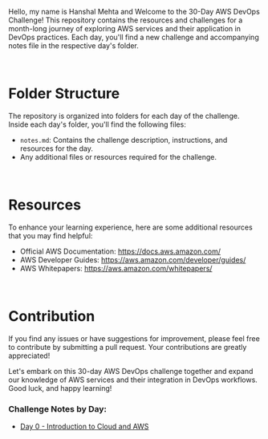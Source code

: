 <p>Hello, my name is Hanshal Mehta and Welcome to the 30-Day AWS DevOps Challenge! This repository contains the resources and challenges for a month-long journey of exploring AWS services and their application in DevOps practices. Each day, you'll find a new challenge and accompanying notes file in the respective day's folder.</p>
<br>

# Folder Structure
  <p>The repository is organized into folders for each day of the challenge. Inside each day's folder, you'll find the
    following files:</p>
  <ul>
  <li><code>notes.md</code>: Contains the challenge description, instructions, and resources for the day.</li>
  <li>Any additional files or resources required for the challenge.</li>
  </ul>
<br>
  
# Resources
<p>To enhance your learning experience, here are some additional resources that you may find helpful:</p>
  <ul>
    <li>Official AWS Documentation: <a href="https://docs.aws.amazon.com/">https://docs.aws.amazon.com/</a></li>
    <li>AWS Developer Guides: <a href="https://aws.amazon.com/developer/guides/">https://aws.amazon.com/developer/guides/</a>
    </li>
    <li>AWS Whitepapers: <a href="https://aws.amazon.com/whitepapers/">https://aws.amazon.com/whitepapers/</a></li>
  </ul>
  <br>
  
# Contribution
<p>If you find any issues or have suggestions for improvement, please feel free to contribute by submitting a pull
    request. Your contributions are greatly appreciated!</p>

  <p>Let's embark on this 30-day AWS DevOps challenge together and expand our knowledge of AWS services and their
    integration in DevOps workflows. Good luck, and happy learning!</p>

  <h3>Challenge Notes by Day:</h3>
  <ul>
    <li><a href="./Day-0/Notes.md">Day 0 - Introduction to Cloud and AWS</a></li>
